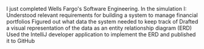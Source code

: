I just completed Wells Fargo's Software Engineering. In the simulation I:
Understood relevant requirements for building a system to manage financial portfolios
Figured out what data the system needed to keep track of
Drafted a visual representation of the data as an entity relationship diagram (ERD)
Used the IntelliJ developer application to implement the ERD and published it to GitHub
